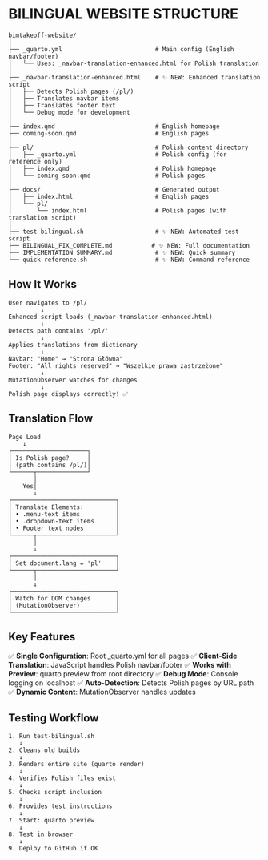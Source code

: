 # BILINGUAL WEBSITE STRUCTURE

```
bimtakeoff-website/
│
├── _quarto.yml                          # Main config (English navbar/footer)
│   └── Uses: _navbar-translation-enhanced.html for Polish translation
│
├── _navbar-translation-enhanced.html    # ✨ NEW: Enhanced translation script
│   ├── Detects Polish pages (/pl/)
│   ├── Translates navbar items
│   ├── Translates footer text
│   └── Debug mode for development
│
├── index.qmd                            # English homepage
├── coming-soon.qmd                      # English pages
│
├── pl/                                  # Polish content directory
│   ├── _quarto.yml                      # Polish config (for reference only)
│   ├── index.qmd                        # Polish homepage
│   └── coming-soon.qmd                  # Polish pages
│
├── docs/                                # Generated output
│   ├── index.html                       # English pages
│   └── pl/
│       └── index.html                   # Polish pages (with translation script)
│
├── test-bilingual.sh                    # ✨ NEW: Automated test script
├── BILINGUAL_FIX_COMPLETE.md           # ✨ NEW: Full documentation
├── IMPLEMENTATION_SUMMARY.md            # ✨ NEW: Quick summary
└── quick-reference.sh                   # ✨ NEW: Command reference
```

## How It Works

```
User navigates to /pl/
         ↓
Enhanced script loads (_navbar-translation-enhanced.html)
         ↓
Detects path contains '/pl/'
         ↓
Applies translations from dictionary
         ↓
Navbar: "Home" → "Strona Główna"
Footer: "All rights reserved" → "Wszelkie prawa zastrzeżone"
         ↓
MutationObserver watches for changes
         ↓
Polish page displays correctly! ✅
```

## Translation Flow

```
Page Load
    ↓
┌─────────────────────┐
│ Is Polish page?     │
│ (path contains /pl/)│
└──────┬──────────────┘
       │
    Yes│
       ↓
┌─────────────────────────────┐
│ Translate Elements:         │
│ • .menu-text items          │
│ • .dropdown-text items      │
│ • Footer text nodes         │
└──────┬──────────────────────┘
       │
       ↓
┌─────────────────────────────┐
│ Set document.lang = 'pl'    │
└──────┬──────────────────────┘
       │
       ↓
┌─────────────────────────────┐
│ Watch for DOM changes       │
│ (MutationObserver)          │
└─────────────────────────────┘
```

## Key Features

✅ **Single Configuration**: Root _quarto.yml for all pages
✅ **Client-Side Translation**: JavaScript handles Polish navbar/footer
✅ **Works with Preview**: quarto preview from root directory
✅ **Debug Mode**: Console logging on localhost
✅ **Auto-Detection**: Detects Polish pages by URL path
✅ **Dynamic Content**: MutationObserver handles updates

## Testing Workflow

```
1. Run test-bilingual.sh
   ↓
2. Cleans old builds
   ↓
3. Renders entire site (quarto render)
   ↓
4. Verifies Polish files exist
   ↓
5. Checks script inclusion
   ↓
6. Provides test instructions
   ↓
7. Start: quarto preview
   ↓
8. Test in browser
   ↓
9. Deploy to GitHub if OK
```
